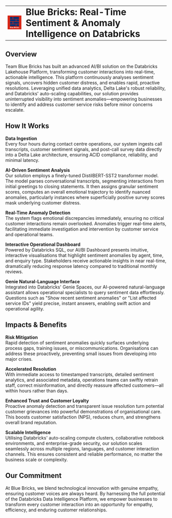 <table>
  <tr>
    <td><img src="assets/images/bluebrickslogo-128.png" width="128" alt="Logo"></td>
    <td><h1 style="margin: 0;">Blue Bricks: Real-Time Sentiment & Anomaly Intelligence on Databricks</h1></td>
  </tr>
</table>

## Overview
Team Blue Bricks has built an advanced AI/BI solution on the Databricks Lakehouse Platform, transforming customer interactions into real-time, actionable intelligence. This platform continuously analyses sentiment signals, uncovers hidden customer distress, and enables rapid, proactive resolutions. Leveraging unified data analytics, Delta Lake's robust reliability, and Databricks' auto-scaling capabilities, our solution provides uninterrupted visibility into sentiment anomalies—empowering businesses to identify and address customer service risks before minor concerns escalate.
 
## How It Works
**Data Ingestion**  
Every four hours during contact centre operations, our system ingests call transcripts, customer sentiment signals, and post-call survey data directly into a Delta Lake architecture, ensuring ACID compliance, reliability, and minimal latency.
 
**AI-Driven Sentiment Analysis**  
Our solution employs a finely-tuned DistilBERT-SST2 transformer model. The model parses conversational transcripts, segmenting interactions from initial greetings to closing statements. It then assigns granular sentiment scores, computes an overall emotional trajectory to identify nuanced anomalies, particularly instances where superficially positive survey scores mask underlying customer distress.

**Real-Time Anomaly Detection**  
The system flags emotional discrepancies immediately, ensuring no critical customer interactions remain overlooked. Anomalies trigger real-time alerts, facilitating immediate investigation and intervention by customer service and operational teams.
 
**Interactive Operational Dashboard**  
Powered by Databricks SQL, our AI/BI Dashboard presents intuitive, interactive visualisations that highlight sentiment anomalies by agent, time, and enquiry type. Stakeholders receive actionable insights in near real-time, dramatically reducing response latency compared to traditional monthly reviews.
 
**Genie Natural-Language Interface**  
Integrated into Databricks' Genie Spaces, our AI-powered natural-language assistant allows operational specialists to query sentiment data effortlessly. Questions such as "Show recent sentiment anomalies" or "List affected service IDs" yield precise, instant answers, enabling swift action and operational agility.
 
## Impacts & Benefits  
**Risk Mitigation**  
Rapid detection of sentiment anomalies quickly surfaces underlying process gaps, training issues, or miscommunications. Organisations can address these proactively, preventing small issues from developing into major crises.
 
**Accelerated Resolution**  
With immediate access to timestamped transcripts, detailed sentiment analytics, and associated metadata, operations teams can swiftly retrain staff, correct misinformation, and directly reassure affected customers—all within hours rather than days.
 
**Enhanced Trust and Customer Loyalty**  
Proactive anomaly detection and transparent issue resolution turn potential customer grievances into powerful demonstrations of organisational care. This boosts customer satisfaction (NPS), reduces churn, and strengthens overall brand reputation.
 
**Scalable Intelligence**  
Utilising Databricks' auto-scaling compute clusters, collaborative notebook environments, and enterprise-grade security, our solution scales seamlessly across multiple regions, languages, and customer interaction channels. This ensures consistent and reliable performance, no matter the business scale or complexity.
 
## Our Commitment  
At Blue Bricks, we blend technological innovation with genuine empathy, ensuring customer voices are always heard. By harnessing the full potential of the Databricks Data Intelligence Platform, we empower businesses to transform every customer interaction into an opportunity for empathy, efficiency, and enduring customer relationships.
